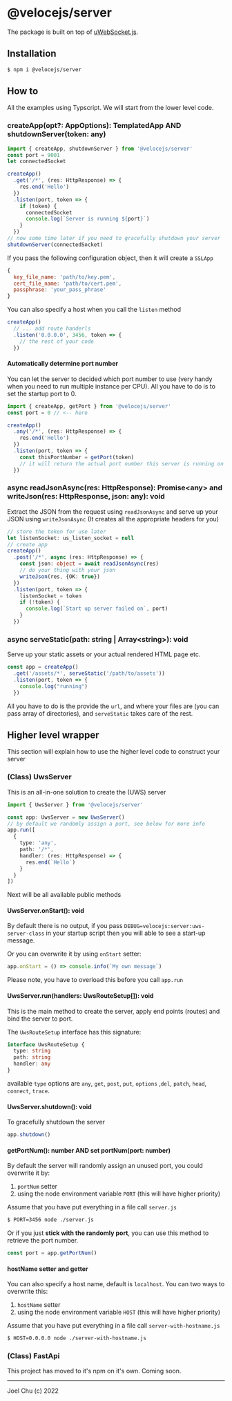 # @velocejs/server

The package is built on top of [uWebSocket.js](https://github:uNetworking/uWebSockets.js).

## Installation

```sh
$ npm i @velocejs/server
```

## How to

All the examples using Typscript. We will start from the
lower level code.

### createApp(opt?: AppOptions): TemplatedApp AND shutdownServer(token: any)

```ts
import { createApp, shutdownServer } from '@velocejs/server'
const port = 9001
let connectedSocket

createApp()
  .get('/*', (res: HttpResponse) => {
    res.end('Hello')
  })
  .listen(port, token => {
    if (token) {
      connectedSocket
      console.log(`Server is running ${port}`)
    }
  })
// now some time later if you need to gracefully shutdown your server
shutdownServer(connectedSocket)
```
If you pass the following configuration object, then it will create a `SSLApp`

```js
{
  key_file_name: 'path/to/key.pem',
  cert_file_name: 'path/to/cert.pem',
  passphrase: 'your_pass_phrase'
}
```

You can also specify a host when you call the `listen` method

```ts
createApp()
  // ... add route handerls
  .listen('0.0.0.0', 3456, token => {
    // the rest of your code
  })
```

#### Automatically determine port number

You can let the server to decided which port number to use (very handy when you need to run multiple instance per CPU).
All you have to do is to set the startup port to 0.

```ts
import { createApp, getPort } from '@velocejs/server'
const port = 0 // <-- here

createApp()
  .any('/*', (res: HttpResponse) => {
    res.end('Hello')
  })
  .listen(port, token => {
    const thisPortNumber = getPort(token)
    // it will return the actual port number this server is running on
  })
```

### async readJsonAsync(res: HttpResponse): Promise&lt;any&gt; and writeJson(res: HttpResponse, json: any): void

Extract the JSON from the request using `readJsonAsync` and serve up your JSON using `writeJsonAsync` (It creates all the appropriate headers for you)

```ts
// store the token for use later  
let listenSocket: us_listen_socket = null
// create app
createApp()
  .post('/*', async (res: HttpResponse) => {
    const json: object = await readJsonAsync(res)
    // do your thing with your json
    writeJson(res, {OK: true})
  })
  .listen(port, token => {
    listenSocket = token
    if (!token) {
      console.log(`Start up server failed on`, port)
    }
  })
```

### async serveStatic(path: string | Array&lt;string&gt;): void

Serve up your static assets or your actual rendered HTML page etc.

```ts
const app = createApp()
  .get('/assets/*', serveStatic('/path/to/assets'))
  .listen(port, token => {
    console.log("running")
  })
```

All you have to do is the provide the `url`, and where your files are (you can pass array of directories),
and `serveStatic` takes care of the rest.

## Higher level wrapper

This section will explain how to use the higher level code to construct your server

### (Class) UwsServer

This is an all-in-one solution to create the (UWS) server  

```ts
import { UwsServer } from '@velocejs/server'

const app: UwsServer = new UwsServer()
// by default we randomly assign a port, see below for more info
app.run([
  {
    type: 'any',
    path: '/*',
    handler: (res: HttpResponse) => {
      res.end(`Hello`)
    }
  }
])
```

Next will be all available public methods

#### UwsServer.onStart(): void

By default there is no output, if you pass `DEBUG=velocejs:server:uws-server-class` in your startup script
then you will able to see a start-up message.

Or you can overwrite it by using `onStart` setter:

```ts
app.onStart = () => console.info(`My own message`)
```

Please note, you have to overload this before you call `app.run`

#### UwsServer.run(handlers: UwsRouteSetup[]): void

This is the main method to create the server, apply end points (routes) and bind the server to port.

The `UwsRouteSetup` interface has this signature:

```ts
interface UwsRouteSetup {
  type: string
  path: string
  handler: any
}
```

available `type` options are `any`, `get`, `post`, `put`, `options` ,`del`, `patch`, `head`, `connect`, `trace`.

#### UwsServer.shutdown(): void

To gracefully shutdown the server

```ts
app.shutdown()
```

#### getPortNum(): number AND set portNum(port: number)

By default the server will randomly assign an unused port, you could
overwrite it by:

1. `portNum` setter
2. using the node environment variable `PORT` (this will have higher priority)

Assume that you have put everything in a file call `server.js`

```sh
$ PORT=3456 node ./server.js
```

Or if you just **stick with the randomly port**, you can use this method
to retrieve the port number.

```ts
const port = app.getPortNum()
```

#### hostName setter and getter

You can also specify a host name, default is `localhost`.
You can two ways to overwrite this:

1. `hostName` setter
2. using the node environment variable `HOST` (this will have higher priority)

Assume that you have put everything in a file call `server-with-hostname.js`

```sh
$ HOST=0.0.0.0 node ./server-with-hostname.js
```

### (Class) FastApi

This project has moved to it's npm on it's own. Coming soon.

---

Joel Chu (c) 2022
